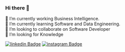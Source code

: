 
  ### Hi there 👋
  
 🔭 I’m currently working Business Intelligence.  
🌱 I’m currently learning Software and Data Engineering.  
 👯 I’m looking to collaborate on Software Developer  
🤔 I’m looking for Knowledge


[![linkedin Badge](https://img.shields.io/badge/linkedin-%230077B5.svg?&style=for-the-badge&logo=linkedin&logoColor=white&link=https://www.linkedin.com/in/remilsonpassos/)](https://www.linkedin.com/in/remilsonpassos/) [![instagram Badge](https://img.shields.io/badge/instagram-%23E4405F.svg?&style=for-the-badge&logo=instagram&logoColor=white&link=https://instagram.com/remilsonpassos)](https://instagram.com/remilsonpassos)

